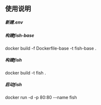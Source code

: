 ## 使用说明

##### 新建.env

##### 构建fish-base

docker build -f Dockerfile-base -t fish-base .

##### 构建fish

docker build -t fish .

##### 启动fish

docker run -d -p 80:80 --name fish